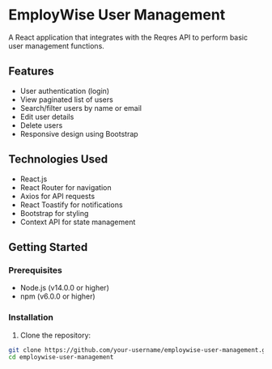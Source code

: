 # EmployWise User Management

A React application that integrates with the Reqres API to perform basic user management functions.

## Features

- User authentication (login)
- View paginated list of users
- Search/filter users by name or email
- Edit user details
- Delete users
- Responsive design using Bootstrap

## Technologies Used

- React.js
- React Router for navigation
- Axios for API requests
- React Toastify for notifications
- Bootstrap for styling
- Context API for state management

## Getting Started

### Prerequisites

- Node.js (v14.0.0 or higher)
- npm (v6.0.0 or higher)

### Installation

1. Clone the repository:
```bash
git clone https://github.com/your-username/employwise-user-management.git
cd employwise-user-management